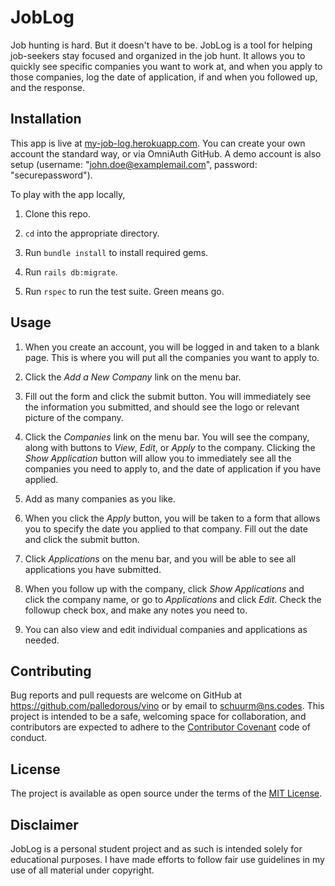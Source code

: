 # JobLog

Job hunting is hard. But it doesn't have to be. JobLog is a tool for helping job-seekers stay focused and organized in the job hunt. It allows you to quickly see specific companies you want to work at, and when you apply to those companies, log the date of application, if and when you followed up, and the response.

## Installation

This app is live at [my-job-log.herokuapp.com](https://my-job-log.herokuapp.com). You can create your own account the standard way, or via OmniAuth GitHub. A demo account is also setup (username: "john.doe@examplemail.com", password: "securepassword").

To play with the app locally,

1. Clone this repo.

2. `cd` into the appropriate directory.

3. Run `bundle install` to install required gems.

4. Run `rails db:migrate`.

5. Run `rspec` to run the test suite. Green means go.

## Usage

1. When you create an account, you will be logged in and taken to a blank page. This is where you will put all the companies you want to apply to.

2. Click the *Add a New Company* link on the menu bar.

3. Fill out the form and click the submit button. You will immediately see the information you submitted, and should see the logo or relevant picture of the company.

4. Click the *Companies* link on the menu bar. You will see the company, along with buttons to *View*, *Edit*, or *Apply* to the company. Clicking the *Show Application* button will allow you to immediately see all the companies you need to apply to, and the date of application if you have applied.

5. Add as many companies as you like.

6. When you click the *Apply* button, you will be taken to a form that allows you to specify the date you applied to that company. Fill out the date and click the submit button.

7. Click *Applications* on the menu bar, and you will be able to see all applications you have submitted.

8. When you follow up with the company, click *Show Applications* and click the company name, or go to *Applications* and click *Edit*. Check the followup check box, and make any notes you need to.

9. You can also view and edit individual companies and applications as needed.

## Contributing

Bug reports and pull requests are welcome on GitHub at https://github.com/palledorous/vino or by email to schuurm@ns.codes. This project is intended to be a safe, welcoming space for collaboration, and contributors are expected to adhere to the [Contributor Covenant](http://contributor-covenant.org) code of conduct.


## License

The project is available as open source under the terms of the [MIT License](http://opensource.org/licenses/MIT).


## Disclaimer

JobLog is a personal student project and as such is intended solely for educational purposes. I have made efforts to follow fair use guidelines in my use of all material under copyright.
